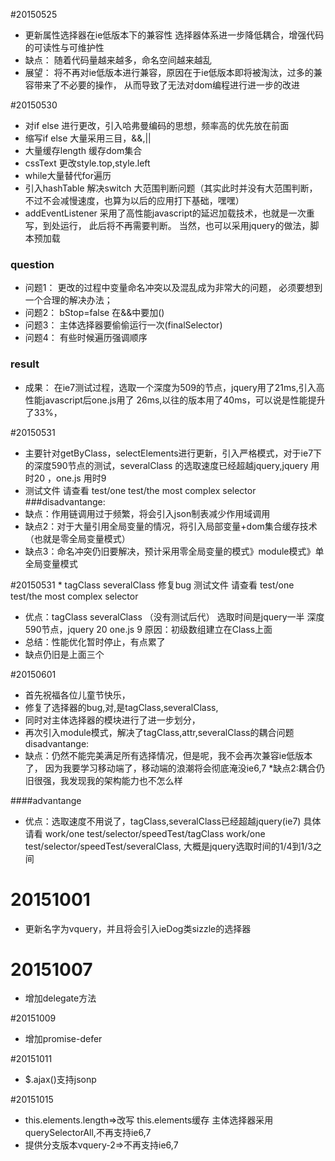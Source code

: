 

#20150525

* 更新属性选择器在ie低版本下的兼容性
选择器体系进一步降低耦合，增强代码的可读性与可维护性
* 缺点：
随着代码量越来越多，命名空间越来越乱
* 展望：
将不再对ie低版本进行兼容，原因在于ie低版本即将被淘汰，过多的兼容带来了不必要的操作，
从而导致了无法对dom编程进行进一步的改进


#20150530
* 对if else 进行更改，引入哈弗曼编码的思想，频率高的优先放在前面
* 缩写if  else  大量采用三目，&&,||
* 大量缓存length 缓存dom集合
* cssText  更改style.top,style.left
* while大量替代for遍历
* 引入hashTable  解决switch  大范围判断问题（其实此时并没有大范围判断，不过不会减慢速度，也算为以后的应用打下基础，嘿嘿）
*  addEventListener 采用了高性能javascript的延迟加载技术，也就是一次重写，到处运行，
  此后将不再需要判断。 当然，也可以采用jquery的做法，脚本预加载
### question
* 问题1：
更改的过程中变量命名冲突以及混乱成为非常大的问题，
必须要想到一个合理的解决办法；
* 问题2：
bStop=false  在&&中要加()
* 问题3：
主体选择器要偷偷运行一次(finalSelector)
* 问题4：
有些时候遍历强调顺序
### result
* 成果：
在ie7测试过程，选取一个深度为509的节点，jquery用了21ms,引入高性能javascript后one.js用了
26ms,以往的版本用了40ms，可以说是性能提升了33%，


#20150531
* 主要针对getByClass，selectElements进行更新，引入严格模式，对于ie7下的深度590节点的测试，severalClass
的选取速度已经超越jquery,jquery 用时20 ，one.js 用时9
* 测试文件 请查看 test/one test/the most complex selector
###disadvantange:
* 缺点：作用链调用过于频繁，将会引入json制表减少作用域调用
* 缺点2：对于大量引用全局变量的情况，将引入局部变量+dom集合缓存技术（也就是零全局变量模式）
* 缺点3：命名冲突仍旧要解决，预计采用零全局变量的模式》module模式》单全局变量模式

#20150531 
* 
tagClass severalClass 
修复bug
测试文件 请查看 test/one test/the most complex selector
* 优点：tagClass severalClass （没有测试后代）
  选取时间是jquery一半
  深度590节点，jquery 20 one.js 9
  原因：初级数组建立在Class上面
* 总结：性能优化暂时停止，有点累了
* 缺点仍旧是上面三个

#20150601
* 首先祝福各位儿童节快乐，
*  修复了选择器的bug,对,是tagClass,severalClass,
*  同时对主体选择器的模块进行了进一步划分，
*  再次引入module模式，解决了tagClass,attr,severalClass的耦合问题
disadvantange:
* 缺点：仍然不能完美满足所有选择情况，但是呢，我不会再次兼容ie低版本了，
    因为我要学习移动端了，移动端的浪潮将会彻底淹没ie6,7
*缺点2:耦合仍旧很强，我发现我的架构能力也不怎么样
 
 ####advantange 
* 优点：选取速度不用说了，tagClass,severalClass已经超越jquery(ie7)
    具体请看
    work/one test/selector/speedTest/tagClass
    work/one test/selector/speedTest/severalClass, 大概是jquery选取时间的1/4到1/3之间 
 
# 20151001

* 更新名字为vquery，并且将会引入ieDog类sizzle的选择器

# 20151007
*  增加delegate方法


#20151009
* 增加promise-defer



#20151011
* $.ajax()支持jsonp


#20151015
* this.elements.length=>改写
     this.elements缓存
     主体选择器采用querySelectorAll,不再支持ie6,7
* 提供分支版本vquery-2=>不再支持ie6,7
      
